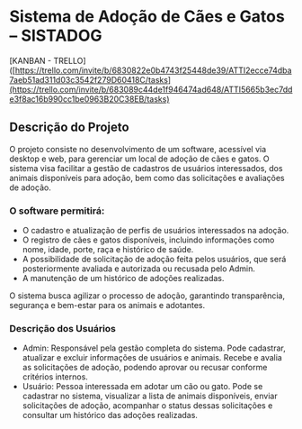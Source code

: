 # Sistema de Adoção de Cães e Gatos – SISTADOG

[KANBAN - TRELLO]([https://trello.com/invite/b/6830822e0b4743f25448de39/ATTI2ecce74dba7aeb51ad311d03c3542f279D60418C/tasks](https://trello.com/invite/b/683089c44de1f946474ad648/ATTI5665b3ec7dde3f8ac16b990cc1be0963B20C38EB/tasks)
 
## Descrição do Projeto
O projeto consiste no desenvolvimento de um software, acessível via desktop e web, para gerenciar um local de adoção de cães e gatos. O sistema visa facilitar a gestão de cadastros de usuários interessados, dos animais disponíveis para adoção, bem como das solicitações e avaliações de adoção.

### O software permitirá:
- O cadastro e atualização de perfis de usuários interessados na adoção.
- O registro de cães e gatos disponíveis, incluindo informações como nome, idade, porte, raça e histórico de saúde.
- A possibilidade de solicitação de adoção feita pelos usuários, que será posteriormente avaliada e autorizada ou recusada pelo Admin.
- A manutenção de um histórico de adoções realizadas.

O sistema busca agilizar o processo de adoção, garantindo transparência, segurança e bem-estar para os animais e adotantes.
###  Descrição dos Usuários
- Admin: Responsável pela gestão completa do sistema. Pode cadastrar, atualizar e excluir informações de usuários e animais. Recebe e avalia as solicitações de adoção, podendo aprovar ou recusar conforme critérios internos.  
- Usuário: Pessoa interessada em adotar um cão ou gato. Pode se cadastrar no sistema, visualizar a lista de animais disponíveis, enviar solicitações de adoção, acompanhar o status dessas solicitações e consultar um histórico das adoções realizadas.  



